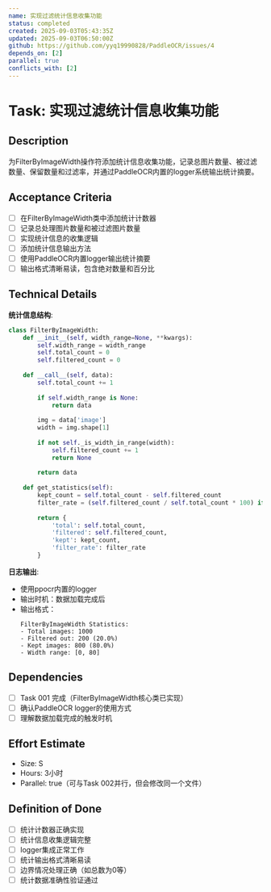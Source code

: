 ```yaml
---
name: 实现过滤统计信息收集功能
status: completed
created: 2025-09-03T05:43:35Z
updated: 2025-09-03T06:50:00Z
github: https://github.com/yyq19990828/PaddleOCR/issues/4
depends_on: [2]
parallel: true
conflicts_with: [2]
---
```


# Task: 实现过滤统计信息收集功能

## Description

为FilterByImageWidth操作符添加统计信息收集功能，记录总图片数量、被过滤数量、保留数量和过滤率，并通过PaddleOCR内置的logger系统输出统计摘要。

## Acceptance Criteria

- [ ] 在FilterByImageWidth类中添加统计计数器
- [ ] 记录总处理图片数量和被过滤图片数量
- [ ] 实现统计信息的收集逻辑
- [ ] 添加统计信息输出方法
- [ ] 使用PaddleOCR内置logger输出统计摘要
- [ ] 输出格式清晰易读，包含绝对数量和百分比

## Technical Details

**统计信息结构**:
```python
class FilterByImageWidth:
    def __init__(self, width_range=None, **kwargs):
        self.width_range = width_range
        self.total_count = 0
        self.filtered_count = 0
        
    def __call__(self, data):
        self.total_count += 1
        
        if self.width_range is None:
            return data
            
        img = data['image']
        width = img.shape[1]
        
        if not self._is_width_in_range(width):
            self.filtered_count += 1
            return None
            
        return data
        
    def get_statistics(self):
        kept_count = self.total_count - self.filtered_count
        filter_rate = (self.filtered_count / self.total_count * 100) if self.total_count > 0 else 0
        
        return {
            'total': self.total_count,
            'filtered': self.filtered_count,
            'kept': kept_count,
            'filter_rate': filter_rate
        }
```

**日志输出**:
- 使用ppocr内置的logger
- 输出时机：数据加载完成后
- 输出格式：
  ```
  FilterByImageWidth Statistics:
  - Total images: 1000
  - Filtered out: 200 (20.0%)
  - Kept images: 800 (80.0%)
  - Width range: [0, 80]
  ```

## Dependencies

- [ ] Task 001 完成（FilterByImageWidth核心类已实现）
- [ ] 确认PaddleOCR logger的使用方式
- [ ] 理解数据加载完成的触发时机

## Effort Estimate

- Size: S
- Hours: 3小时
- Parallel: true（可与Task 002并行，但会修改同一个文件）

## Definition of Done

- [ ] 统计计数器正确实现
- [ ] 统计信息收集逻辑完整
- [ ] logger集成正常工作
- [ ] 统计输出格式清晰易读
- [ ] 边界情况处理正确（如总数为0等）
- [ ] 统计数据准确性验证通过